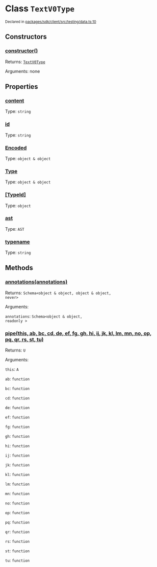 # Class `TextV0Type`
<sub>Declared in [packages/sdk/client/src/testing/data.ts:10](https://github.com/dxos/dxos/blob/ce1e5d079/packages/sdk/client/src/testing/data.ts#L10)</sub>




## Constructors
### [constructor()]()




Returns: <code>[TextV0Type](/api/@dxos/client/classes/TextV0Type)</code>

Arguments: none





## Properties
### [content](https://github.com/dxos/dxos/blob/ce1e5d079/packages/sdk/client/src/testing/data.ts#L11)
Type: <code>string</code>



### [id]()
Type: <code>string</code>



### [Encoded]()
Type: <code>object & object</code>



### [Type]()
Type: <code>object & object</code>



### [[TypeId]]()
Type: <code>object</code>



### [ast]()
Type: <code>AST</code>



### [typename]()
Type: <code>string</code>




## Methods
### [annotations(annotations)]()




Returns: <code>Schema&lt;object & object, object & object, never&gt;</code>

Arguments: 

`annotations`: <code>Schema&lt;object & object, readonly &gt;</code>


### [pipe(this, ab, bc, cd, de, ef, fg, gh, hi, ij, jk, kl, lm, mn, no, op, pq, qr, rs, st, tu)]()




Returns: <code>U</code>

Arguments: 

`this`: <code>A</code>

`ab`: <code>function</code>

`bc`: <code>function</code>

`cd`: <code>function</code>

`de`: <code>function</code>

`ef`: <code>function</code>

`fg`: <code>function</code>

`gh`: <code>function</code>

`hi`: <code>function</code>

`ij`: <code>function</code>

`jk`: <code>function</code>

`kl`: <code>function</code>

`lm`: <code>function</code>

`mn`: <code>function</code>

`no`: <code>function</code>

`op`: <code>function</code>

`pq`: <code>function</code>

`qr`: <code>function</code>

`rs`: <code>function</code>

`st`: <code>function</code>

`tu`: <code>function</code>


